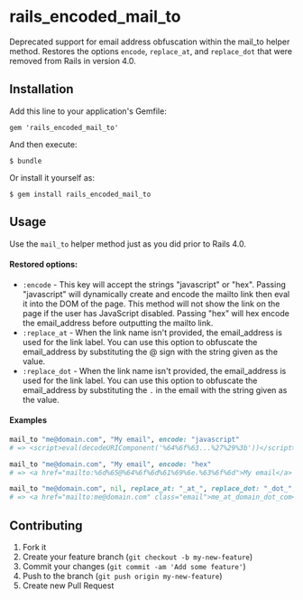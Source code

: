 # rails_encoded_mail_to

Deprecated support for email address obfuscation within the mail_to helper method.  Restores the options `encode`, `replace_at`,  and `replace_dot` that were removed from Rails in version 4.0.  

## Installation

Add this line to your application's Gemfile:

    gem 'rails_encoded_mail_to'

And then execute:

    $ bundle

Or install it yourself as:

    $ gem install rails_encoded_mail_to

## Usage

Use the `mail_to` helper method just as you did prior to Rails 4.0.

#### Restored options:

 * `:encode` - This key will accept the strings "javascript" or "hex".
   Passing "javascript" will dynamically create and encode the mailto link then
   eval it into the DOM of the page. This method will not show the link on
   the page if the user has JavaScript disabled. Passing "hex" will hex
   encode the email_address before outputting the mailto link.
 * `:replace_at` - When the link name isn't provided, the
   email_address is used for the link label. You can use this option to
   obfuscate the email_address by substituting the @ sign with the string
   given as the value.
 * `:replace_dot` - When the link name isn't provided, the
   email_address is used for the link label. You can use this option to
   obfuscate the email_address by substituting the `.` in the email with the
   string given as the value.

#### Examples

```ruby
mail_to "me@domain.com", "My email", encode: "javascript"
# => <script>eval(decodeURIComponent('%64%6f%63...%27%29%3b'))</script>

mail_to "me@domain.com", "My email", encode: "hex"
# => <a href="mailto:%6d%65@%64%6f%6d%61%69%6e.%63%6f%6d">My email</a>

mail_to "me@domain.com", nil, replace_at: "_at_", replace_dot: "_dot_", class: "email"
# => <a href="mailto:me@domain.com" class="email">me_at_domain_dot_com</a>
```

## Contributing

1. Fork it
2. Create your feature branch (`git checkout -b my-new-feature`)
3. Commit your changes (`git commit -am 'Add some feature'`)
4. Push to the branch (`git push origin my-new-feature`)
5. Create new Pull Request

